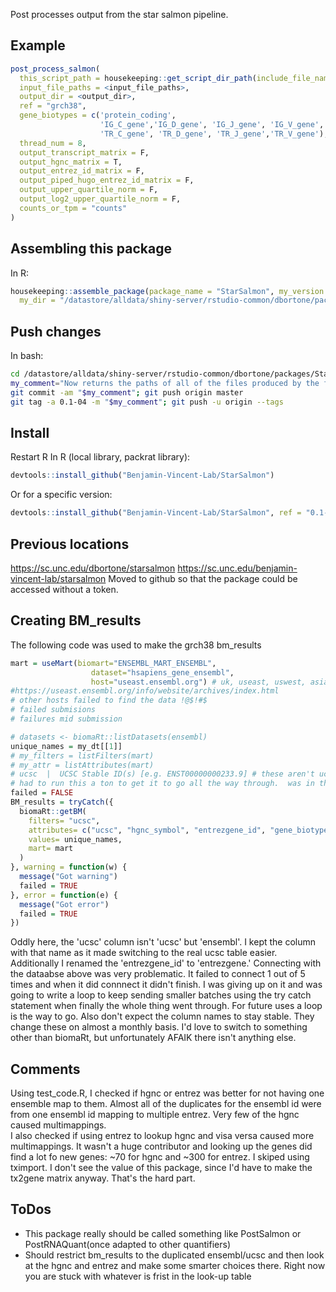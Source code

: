 Post processes output from the star salmon pipeline.

## Example
``` r
post_process_salmon(
  this_script_path = housekeeping::get_script_dir_path(include_file_name = T),
  input_file_paths = <input_file_paths>,
  output_dir = <output_dir>,
  ref = "grch38",
  gene_biotypes = c('protein_coding', 
                    'IG_C_gene','IG_D_gene', 'IG_J_gene', 'IG_V_gene',
                    'TR_C_gene', 'TR_D_gene', 'TR_J_gene','TR_V_gene'),
  thread_num = 8,
  output_transcript_matrix = F,
  output_hgnc_matrix = T,
  output_entrez_id_matrix = F,
  output_piped_hugo_entrez_id_matrix = F,
  output_upper_quartile_norm = F,
  output_log2_upper_quartile_norm = F,
  counts_or_tpm = "counts"
)
```

## Assembling this package
In R:
``` r
housekeeping::assemble_package(package_name = "StarSalmon", my_version = "0.1-04",
  my_dir = "/datastore/alldata/shiny-server/rstudio-common/dbortone/packages/StarSalmon")
```

## Push changes
In bash:
``` bash
cd /datastore/alldata/shiny-server/rstudio-common/dbortone/packages/StarSalmon
my_comment="Now returns the paths of all of the files produced by the function."
git commit -am "$my_comment"; git push origin master
git tag -a 0.1-04 -m "$my_comment"; git push -u origin --tags
```

## Install
Restart R
In R (local library, packrat library):
``` r
devtools::install_github("Benjamin-Vincent-Lab/StarSalmon")
```

Or for a specific version:
``` r
devtools::install_github("Benjamin-Vincent-Lab/StarSalmon", ref = "0.1-04")
```

## Previous locations
https://sc.unc.edu/dbortone/starsalmon
https://sc.unc.edu/benjamin-vincent-lab/starsalmon
Moved to github so that the package could be accessed without a token.

## Creating BM_results
The following code was used to make the grch38 bm_results
``` r
mart = useMart(biomart="ENSEMBL_MART_ENSEMBL",
                  dataset="hsapiens_gene_ensembl", 
                  host="useast.ensembl.org") # uk, useast, uswest, asia was intermitant, www was hardley ever working
#https://useast.ensembl.org/info/website/archives/index.html
# other hosts failed to find the data !@$!#$
# failed submisions
# failures mid submission

# datasets <- biomaRt::listDatasets(ensembl)
unique_names = my_dt[[1]]
# my_filters = listFilters(mart)
# my_attr = listAttributes(mart)
# ucsc  |  UCSC Stable ID(s) [e.g. ENST00000000233.9] # these aren't ucsc!?!
# had to run this a ton to get it to go all the way through.  was in the process of breaking it up into a loop when it ran through so I saved it.
failed = FALSE
BM_results = tryCatch({
  biomaRt::getBM(
    filters= "ucsc",
    attributes= c("ucsc", "hgnc_symbol", "entrezgene_id", "gene_biotype"),
    values= unique_names,
    mart= mart
  )
}, warning = function(w) {
  message("Got warning")
  failed = TRUE
}, error = function(e) {
  message("Got error")
  failed = TRUE
})
```
Oddly here, the 'ucsc' column isn't 'ucsc' but 'ensembl'.  I kept the column with that name as it made switching to the real ucsc table easier.  Additionally I renamed the 'entrezgene_id' to 'entrezgene.' Connecting with the dataabse above was very problematic.  It failed to connect 1 out of 5 times and when it did connnect it didn't finish.  I was giving up on it and was going to write a loop to keep sending smaller batches using the try catch statement when finally the whole thing went through.  For future uses a loop is the way to go.  Also don't expect the column names to stay stable.  They change these on almost a monthly basis.  I'd love to switch to something other than biomaRt, but unfortunately AFAIK there isn't anything else.


## Comments
Using test_code.R, I checked if hgnc or entrez was better for not having one ensemble map to them.  Almost all of the duplicates for the ensembl id were from one ensembl id mapping to multiple entrez. Very few of the hgnc caused multimappings.  
I also checked if using entrez to lookup hgnc and visa versa caused more multimappings.  It wasn't a huge contributor and looking up the genes did find a lot fo new genes:  ~70 for hgnc and ~300 for entrez.
I skiped using tximport.  I don't see the value of this package, since I'd have to make the tx2gene matrix anyway. That's the hard part.


## ToDos
* This package really should be called something like PostSalmon or PostRNAQuant(once adapted to other quantifiers)
* Should restrict bm_results to the duplicated ensembl/ucsc and then look at the hgnc and entrez and make some smarter choices there.  Right now you are stuck with whatever is frist in the look-up table